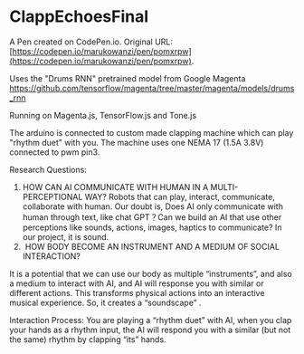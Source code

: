 # ClappEchoesFinal

A Pen created on CodePen.io. Original URL: [https://codepen.io/marukowanzi/pen/pomxrpw](https://codepen.io/marukowanzi/pen/pomxrpw).

Uses the "Drums RNN" pretrained model from Google Magenta https://github.com/tensorflow/magenta/tree/master/magenta/models/drums_rnn

Running on Magenta.js, TensorFlow.js and Tone.js

The arduino is connected to custom made clapping machine which can play "rhythm duet" with you. The machine uses one NEMA 17 (1.5A 3.8V) connected to pwm pin3.

Research Questions:
1) HOW CAN AI COMMUNICATE WITH HUMAN IN A MULTI-PERCEPTIONAL WAY?
Robots that can play, interact, communicate, collaborate with human. Our doubt is, Does AI only communicate with human through text, like chat GPT？Can we build an AI that use other perceptions like sounds, actions, images, haptics to communicate? In our project, it is sound.
2)  HOW BODY BECOME AN INSTRUMENT AND A MEDIUM OF SOCIAL INTERACTION?

It is a potential that we can use our body as multiple “instruments”, and also a medium to interact with AI, and AI will response you with similar or different actions. This transforms physical actions into an interactive musical experience. So, it creates a “soundscape” .  

Interaction Process: You are playing a “rhythm duet” with AI, when you clap your hands as a rhythm input, the AI will respond you with a similar (but not the same) rhythm by clapping “its” hands. 